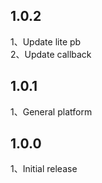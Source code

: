 ## 1.0.2

1、Update lite pb </br>
2、Update callback </br>

## 1.0.1

1、General platform </br>

## 1.0.0

1、Initial release </br>

